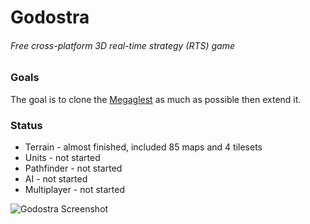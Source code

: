 # Godostra
###### Free cross-platform 3D real-time strategy (RTS) game

### Goals
The goal is to clone the [Megaglest](https://megaglest.org) as much as possible then extend it.

### Status
* Terrain - almost finished, included 85 maps and 4 tilesets
* Units - not started
* Pathfinder - not started
* AI - not started
* Multiplayer - not started

![Godostra Screenshot](https://i.imgur.com/gHjANjH.jpg)
